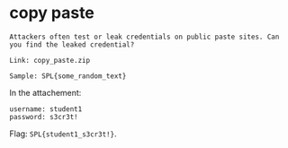 # copy paste

```
Attackers often test or leak credentials on public paste sites. Can you find the leaked credential?

Link: copy_paste.zip

Sample: SPL{some_random_text}
```

In the attachement:

```
username: student1
password: s3cr3t!
```

Flag: `SPL{student1_s3cr3t!}`.
